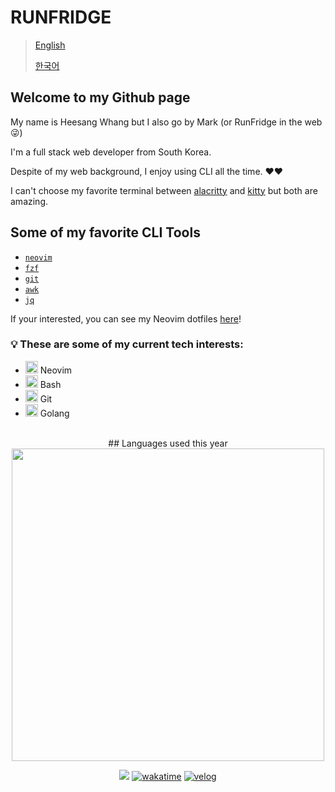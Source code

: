 # RUNFRIDGE

> [English](README.md)
>
> [한국어](README_KO.md)

## Welcome to my Github page

My name is Heesang Whang but I also go by Mark (or RunFridge in the web 😜)

I'm a full stack web developer from South Korea.

Despite of my web background, I enjoy using CLI all the time. ❤️❤️

I can't choose my favorite terminal between [alacritty](https://github.com/alacritty/alacritty) and [kitty](https://github.com/kovidgoyal/kitty) but both are amazing.

## Some of my favorite CLI Tools

- [`neovim`](https://github.com/neovim/neovim)
- [`fzf`](https://github.com/junegunn/fzf)
- [`git`](https://git-scm.com/)
- [`awk`](https://www.gnu.org/software/gawk/manual/gawk.html)
- [`jq`](https://jqlang.github.io/jq/manual/)

If your interested, you can see my Neovim dotfiles [here](https://github.com/hwhang0917/nvim)!

### 💡 These are some of my current tech interests:

<ul>
    <li>
        <img src="https://noticon-static.tammolo.com/dgggcrkxq/image/upload/v1658627782/noticon/ltx7mg3uludcsgblvkce.png" width="20px">
        <span> Neovim </span>
    </li>
    <li>
        <img src="https://noticon-static.tammolo.com/dgggcrkxq/image/upload/v1640252161/noticon/g7xjbbyviqi02xkxeo8x.png" width="20px">
        <span> Bash </span>
    </li>
    <li>
        <img src="https://noticon-static.tammolo.com/dgggcrkxq/image/upload/v1566913419/noticon/xf9bevlrgugi7xj6xkhp.png" width="20px">
        <span> Git </span>
    </li>
    <li>
        <img src="https://noticon-static.tammolo.com/dgggcrkxq/image/upload/v1640252259/noticon/plbpsqmf2vq7e2adh09r.png" width="20px">
        <span> Golang </span>
    </li>
</ul>

<br />

<div align=center>
## Languages used this year
<img src="https://wakatime.com/share/@heesangw/f213baca-cd47-46bb-820c-227de6b34da0.svg" width="500px" />

[![](https://hits.seeyoufarm.com/api/count/incr/badge.svg?url=https%3A%2F%2Fgithub.com%2Fhwhang0917)](https://hits.seeyoufarm.com)
[![wakatime](https://wakatime.com/badge/user/fa40e415-9fa3-4a66-88b8-f50819bf5511.svg)](https://wakatime.com/@fa40e415-9fa3-4a66-88b8-f50819bf5511)
[![velog](https://img.shields.io/badge/velog-RunFridge-20C997?logo=velog)](https://velog.io/@runfridge)
</div>

